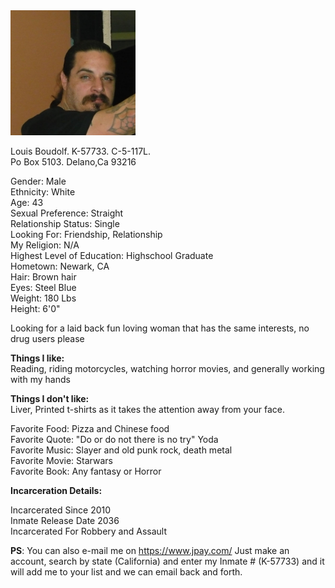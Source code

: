 
<img width="200" height="200" src="https://raw.githubusercontent.com/LouisBoudolf/profile/master/Louis.jpg" />

Louis Boudolf. K-57733. C-5-117L.  
Po Box 5103. Delano,Ca 93216   



   Gender: Male  
   Ethnicity: White  
   Age: 43  
   Sexual Preference: Straight  
   Relationship Status: Single  
   Looking For: Friendship, Relationship  
   My Religion: N/A  
   Highest Level of Education: Highschool Graduate  
   Hometown: Newark, CA  
   Hair: Brown hair  
   Eyes: Steel Blue  
   Weight: 180 Lbs  
   Height: 6'0"  
   
   Looking for a laid back fun loving woman that has the same interests, no drug users please
   
     
 **Things I like:**  
   Reading, riding motorcycles, watching horror movies, and generally working with my hands 
   
 **Things I don't like:**  
   Liver, Printed t-shirts as it takes the attention away from your face.  
    
  
   Favorite Food: Pizza and Chinese food  
   Favorite Quote: "Do or do not there is no try" Yoda  
   Favorite Music: Slayer and old punk rock, death metal  
   Favorite Movie: Starwars  
   Favorite Book: Any fantasy or Horror  
   
     
  **Incarceration Details:**  
  
   Incarcerated Since 2010  
   Inmate Release Date 2036  
   Incarcerated For Robbery and Assault  
   
  **PS**: You can also e-mail me on https://www.jpay.com/   Just make an account, search by state (California) and enter my 
  Inmate # (K-57733) and it will add me to your list and we can email back and forth.
